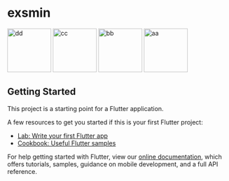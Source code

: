 # exsmin

<a href="https://ibb.co/bmVVBMN"><img src="https://i.ibb.co/dMvv2wk/dd.jpg" alt="dd" border="0" width = "100"></a>
<a href="https://ibb.co/QmDSbZ4"><img src="https://i.ibb.co/kcmbHpt/cc.jpg" alt="cc" border="0" width = "100"></a>
<a href="https://ibb.co/9yTq4j7"><img src="https://i.ibb.co/SVnKmpz/bb.jpg" alt="bb" border="0" width = "100"></a>
<a href="https://ibb.co/FsfjfVF"><img src="https://i.ibb.co/7gT6T4q/aa.jpg" alt="aa" border="0" width = "100"></a>


## Getting Started

This project is a starting point for a Flutter application.

A few resources to get you started if this is your first Flutter project:

- [Lab: Write your first Flutter app](https://flutter.dev/docs/get-started/codelab)
- [Cookbook: Useful Flutter samples](https://flutter.dev/docs/cookbook)

For help getting started with Flutter, view our
[online documentation](https://flutter.dev/docs), which offers tutorials,
samples, guidance on mobile development, and a full API reference.
